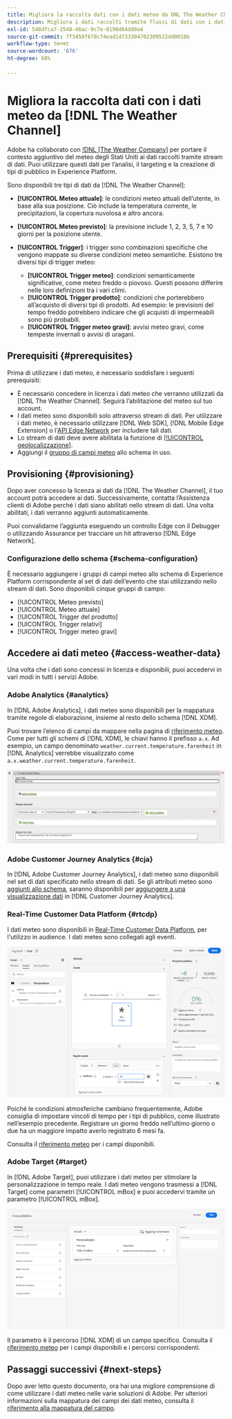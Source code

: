 ```yaml
---
title: Migliora la raccolta dati con i dati meteo da DNL The Weather Channel
description: Migliora i dati raccolti tramite flussi di dati con i dati meteo da DNL The Weather Channel.
exl-id: 548dfca7-2548-46ac-9c7e-8190d64dd0a4
source-git-commit: 7f3459f678c74ead1d733304702309522dd0018b
workflow-type: tm+mt
source-wordcount: '676'
ht-degree: 68%

---
```


# Migliora la raccolta dati con i dati meteo da [!DNL The Weather Channel]

Adobe ha collaborato con [!DNL [The Weather Company]](https://www.ibm.com/weather) per portare il contesto aggiuntivo del meteo degli Stati Uniti ai dati raccolti tramite stream di dati. Puoi utilizzare questi dati per l’analisi, il targeting e la creazione di tipi di pubblico in Experience Platform.

Sono disponibili tre tipi di dati da [!DNL The Weather Channel]:

* **[!UICONTROL Meteo attuale]**: le condizioni meteo attuali dell’utente, in base alla sua posizione. Ciò include la temperatura corrente, le precipitazioni, la copertura nuvolosa e altro ancora.
* **[!UICONTROL Meteo previsto]**: la previsione include 1, 2, 3, 5, 7 e 10 giorni per la posizione utente.
* **[!UICONTROL Trigger]**: i trigger sono combinazioni specifiche che vengono mappate su diverse condizioni meteo semantiche. Esistono tre diversi tipi di trigger meteo:

   * **[!UICONTROL Trigger meteo]**: condizioni semanticamente significative, come meteo freddo o piovoso. Questi possono differire nelle loro definizioni tra i vari climi.
   * **[!UICONTROL Trigger prodotto]**: condizioni che porterebbero all’acquisto di diversi tipi di prodotti. Ad esempio: le previsioni del tempo freddo potrebbero indicare che gli acquisti di impermeabili sono più probabili.
   * **[!UICONTROL Trigger meteo gravi]**: avvisi meteo gravi, come tempeste invernali o avvisi di uragani.

## Prerequisiti {#prerequisites}

Prima di utilizzare i dati meteo, è necessario soddisfare i seguenti prerequisiti:

* È necessario concedere in licenza i dati meteo che verranno utilizzati da [!DNL The Weather Channel]. Seguirà l’abilitazione del meteo sul tuo account.
* I dati meteo sono disponibili solo attraverso stream di dati. Per utilizzare i dati meteo, è necessario utilizzare [!DNL Web SDK], [!DNL Mobile Edge Extension] o l&#39;[API Edge Network](https://developer.adobe.com/data-collection-apis/docs/api/) per includere tali dati.
* Lo stream di dati deve avere abilitata la funzione di [[!UICONTROL geolocalizzazione]](../configure.md#advanced-options).
* Aggiungi il [gruppo di campi meteo](#schema-configuration) allo schema in uso.

## Provisioning {#provisioning}

Dopo aver concesso la licenza ai dati da [!DNL The Weather Channel], il tuo account potrà accedere ai dati. Successivamente, contatta l’Assistenza clienti di Adobe perché i dati siano abilitati nello stream di dati. Una volta abilitati, i dati verranno aggiunti automaticamente.

Puoi convalidarne l’aggiunta eseguendo un controllo Edge con il Debugger o utilizzando Assurance per tracciare un hit attraverso [!DNL Edge Network].

### Configurazione dello schema {#schema-configuration}

È necessario aggiungere i gruppi di campi meteo allo schema di Experience Platform corrispondente al set di dati dell’evento che stai utilizzando nello stream di dati. Sono disponibili cinque gruppi di campo:

* [!UICONTROL Meteo previsto]
* [!UICONTROL Meteo attuale]
* [!UICONTROL Trigger del prodotto]
* [!UICONTROL Trigger relativi]
* [!UICONTROL Trigger meteo gravi]

## Accedere ai dati meteo {#access-weather-data}

Una volta che i dati sono concessi in licenza e disponibili, puoi accedervi in vari modi in tutti i servizi Adobe.

### Adobe Analytics {#analytics}

In [!DNL Adobe Analytics], i dati meteo sono disponibili per la mappatura tramite regole di elaborazione, insieme al resto dello schema [!DNL XDM].

Puoi trovare l’elenco di campi da mappare nella pagina di [riferimento meteo](weather-reference.md). Come per tutti gli schemi di [!DNL XDM], le chiavi hanno il prefisso `a.x`. Ad esempio, un campo denominato `weather.current.temperature.farenheit` in [!DNL Analytics] verrebbe visualizzato come `a.x.weather.current.temperature.farenheit`.

![Interfaccia regola di elaborazione](../assets/data-enrichment/weather/processing-rules.png)

### Adobe Customer Journey Analytics {#cja}

In [!DNL Adobe Customer Journey Analytics], i dati meteo sono disponibili nel set di dati specificato nello stream di dati. Se gli attributi meteo sono [aggiunti allo schema](#prerequisites-prerequisites), saranno disponibili per [aggiungere a una visualizzazione dati](https://experienceleague.adobe.com/docs/analytics-platform/using/cja-dataviews/create-dataview.html?lang=it) in [!DNL Customer Journey Analytics].

### Real-Time Customer Data Platform {#rtcdp}

I dati meteo sono disponibili in [Real-Time Customer Data Platform](../../rtcdp/overview.md), per l&#39;utilizzo in audience. I dati meteo sono collegati agli eventi.

![Segment Builder che mostra gli eventi meteo](../assets/data-enrichment/weather/schema-builder.png)

Poiché le condizioni atmosferiche cambiano frequentemente, Adobe consiglia di impostare vincoli di tempo per i tipi di pubblico, come illustrato nell’esempio precedente. Registrare un giorno freddo nell’ultimo giorno o due ha un maggiore impatto averlo registrato 6 mesi fa.

Consulta il [riferimento meteo](weather-reference.md) per i campi disponibili.

### Adobe Target {#target}

In [!DNL Adobe Target], puoi utilizzare i dati meteo per stimolare la personalizzazione in tempo reale. I dati meteo vengono trasmessi a [!DNL Target] come parametri [!UICONTROL mBox] e puoi accedervi tramite un parametro [!UICONTROL mBox].

![Generatore di pubblico target](../assets/data-enrichment/weather/target-audience-builder.png)

Il parametro è il percorso [!DNL XDM] di un campo specifico. Consulta il [riferimento meteo](weather-reference.md) per i campi disponibili e i percorsi corrispondenti.

## Passaggi successivi {#next-steps}

Dopo aver letto questo documento, ora hai una migliore comprensione di come utilizzare i dati meteo nelle varie soluzioni di Adobe. Per ulteriori informazioni sulla mappatura dei campi dei dati meteo, consulta il [riferimento alla mappatura del campo](weather-reference.md).
